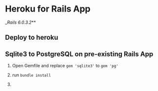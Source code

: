 # Heroku for Rails App
__Rails 6.0.3.2_**

Deploy to heroku
----------------

Sqlite3 to PostgreSQL on pre-existing Rails App
-----------------------------------------------

1. Open Gemfile and replace `gem 'sqlite3'` to `gem 'pg'`

2. run `bundle install`

3.
